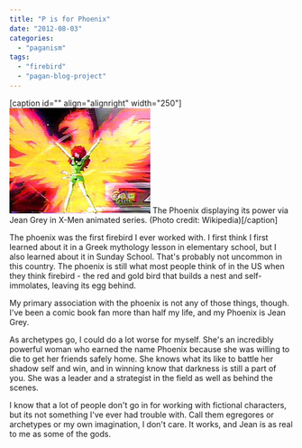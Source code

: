 ```yaml
---
title: "P is for Phoenix"
date: "2012-08-03"
categories: 
  - "paganism"
tags: 
  - "firebird"
  - "pagan-blog-project"
---
```


\[caption id="" align="alignright" width="250"\][![The Phoenix displaying its power via Jean Grey...](images/X-Men_ep-32.jpg "The Phoenix displaying its power via Jean Grey...")](http://en.wikipedia.org/wiki/File:X-Men_ep-32.jpg) The Phoenix displaying its power via Jean Grey in X-Men animated series. (Photo credit: Wikipedia)\[/caption\]

The phoenix was the first firebird I ever worked with. I first think I first learned about it in a Greek mythology lesson in elementary school, but I also learned about it in Sunday School. That's probably not uncommon in this country. The phoenix is still what most people think of in the US when they think firebird - the red and gold bird that builds a nest and self-immolates, leaving its egg behind.

My primary association with the phoenix is not any of those things, though. I've been a comic book fan more than half my life, and my Phoenix is Jean Grey.

As archetypes go, I could do a lot worse for myself. She's an incredibly powerful woman who earned the name Phoenix because she was willing to die to get her friends safely home. She knows what its like to battle her shadow self and win, and in winning know that darkness is still a part of you. She was a leader and a strategist in the field as well as behind the scenes.

I know that a lot of people don't go in for working with fictional characters, but its not something I've ever had trouble with. Call them egregores or archetypes or my own imagination, I don't care. It works, and Jean is as real to me as some of the gods.
